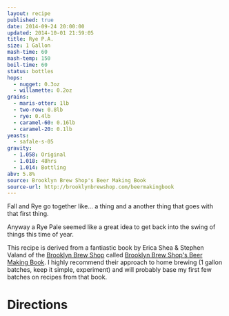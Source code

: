 ```yaml
---
layout: recipe
published: true
date: 2014-09-24 20:00:00
updated: 2014-10-01 21:59:05
title: Rye P.A.
size: 1 Gallon
mash-time: 60
mash-temp: 150
boil-time: 60
status: bottles
hops:
  - nugget: 0.3oz
  - willamette: 0.2oz
grains:
  - maris-otter: 1lb
  - two-row: 0.8lb
  - rye: 0.4lb
  - caramel-60: 0.16lb
  - caramel-20: 0.1lb
yeasts:
  - safale-s-05
gravity:
  - 1.058: Original
  - 1.018: 48hrs
  - 1.014: Bottling
abv: 5.8%
source: Brooklyn Brew Shop's Beer Making Book
source-url: http://brooklynbrewshop.com/beermakingbook
---
```


Fall and Rye go together like... a thing and a another thing that goes with that first thing.

Anyway a Rye Pale seemed like a great idea to get back into the swing of things this time of year.

This recipe is derived from a fantiastic book by Erica Shea & Stephen Valand of the [Brooklyn Brew Shop](http://brooklynbrewshop.com) called [Brooklyn Brew Shop's Beer Making Book](http://brooklynbrewshop.com/beermakingbook). I highly recommend their approach to home brewing (1 gallon batches, keep it simple, experiment) and will probably base my first few batches on recipes from that book.

# Directions